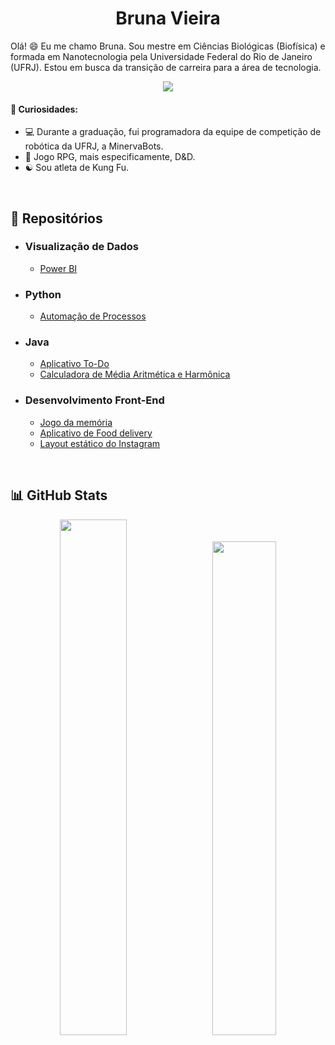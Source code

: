 <h1 align='center'>Bruna Vieira</h1>

<!--
**Brubsy/Brubsy** is a ✨ _special_ ✨ repository because its `README.md` (this file) appears on your GitHub profile.

Here are some ideas to get you started:

- 🔭 I’m currently working on ...
- 🌱 I’m currently learning ...
- 👯 I’m looking to collaborate on ...
- 🤔 I’m looking for help with ...
- 💬 Ask me about ...
- 📫 How to reach me: ...
- 😄 Pronouns: ...
- ⚡ Fun fact: ...
-->

Olá! 😄 Eu me chamo Bruna. Sou mestre em Ciências Biológicas (Biofísica) e formada em Nanotecnologia pela Universidade Federal do Rio de Janeiro (UFRJ). Estou em busca da transição de carreira para a área de tecnologia.

<p align="center">
<a href="https://www.linkedin.com/in/tvieirabruna/"><img style="height: auto; width: auto;" class="img" src="https://img.shields.io/badge/tvieirabruna-0077B5?style=for-the-badge&logo=linkedin&logoColor=white" /></a>
</p>

#### 🌟 Curiosidades: 

- :computer: Durante a graduação, fui programadora da equipe de competição de robótica da UFRJ, a MinervaBots.
- :game_die: Jogo RPG, mais especificamente, D&D.
- :yin_yang: Sou atleta de Kung Fu.
<br>

## 📁 Repositórios

 - ### Visualização de Dados
    - [Power BI](https://github.com/Brubsy/dashboards-powerbi)
 
 - ### Python
    - [Automação de Processos](https://github.com/Brubsy/Automa-o-de-Processos)

 - ### Java
    - [Aplicativo To-Do](https://github.com/Brubsy/todo-app)
    - [Calculadora de Média Aritmética e Harmônica](https://github.com/Brubsy/CodingTank_Sinqia)
 
 - ### Desenvolvimento Front-End
    - [Jogo da memória](https://github.com/Brubsy/Projeto_04_parrotsCardGame)
    - [Aplicativo de Food delivery](https://github.com/Brubsy/projeto3-driveneats)
    - [Layout estático do Instagram](https://github.com/Brubsy/projeto2-instagram)

<br>

## 📊 GitHub Stats

<div class='container' flex-direction ='row' align='center';>
<img style="height: auto; width: 46%;" class="img" src="https://github-readme-stats.vercel.app/api?username=brubsy&show_icons=true&theme=tokyonight&border_color=638fda" />
&nbsp;
<img style="height: auto; width: 45%;" class="img" src="https://github-readme-stats.vercel.app/api/top-langs/?username=brubsy&layout=compact&theme=tokyonight&border_color=638fda" /></div>
</div>




